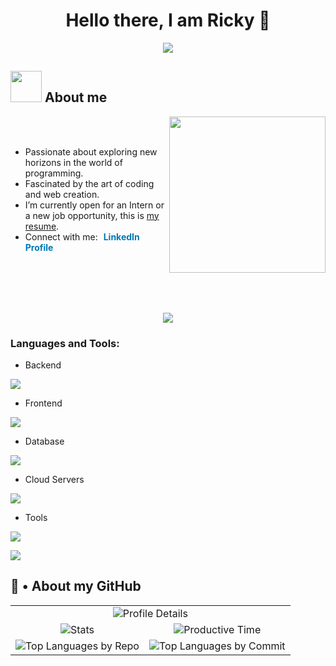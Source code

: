 <!-- Intro  -->
<h1 align="center">Hello there, I am Ricky 👋</h1>

<p align="center">
  <a href="https://github.com/DenverCoder1/readme-typing-svg">
    <img src="https://readme-typing-svg.demolab.com/?lines=I%20am%20a%20Full%20Stack%20Developer&font=Fira%20Code&center=true&width=440&height=45&color=%237a34eb&vCenter=true&pause=1000&size=22" />
  </a>
</p>

## <picture><img src="https://github.com/7oSkaaa/7oSkaaa/blob/main/Images/about_me.gif?raw=true" width="50px"></picture> About me

<picture> <img align="right" src="https://github.com/7oSkaaa/7oSkaaa/blob/main/Images/Right_Side.gif?raw=true" width="250px"></picture>

<br><br>

- Passionate about exploring new horizons in the world of programming.
- Fascinated by the art of coding and web creation.
- I’m currently open for an Intern or a new job opportunity, this is [my resume](https://drive.google.com/file/d/18BVE2EuatBcJiPzUMZESsyf_8JvNfpsq/view?usp=sharing).
- Connect with me: <span style="margin-left: 5px;">
  <a href="https://www.linkedin.com/in/wascharapong-phumoon" style="text-decoration: none; color: #0077b5; font-weight: bold;">
    LinkedIn Profile
  </a>
</span>

<br>
<br>
<br>
<br>
<p align="center">

<img src="https://user-images.githubusercontent.com/73097560/115834477-dbab4500-a447-11eb-908a-139a6edaec5c.gif">

<h3 align="left">Languages and Tools:</h3>

- Backend
<p align="left">
  <a href="https://skillicons.dev">
    <img src="https://skillicons.dev/icons?i=nodejs,express" />
  </a>
</p>

- Frontend
<p align="left">
  <a href="https://skillicons.dev">
    <img src="https://skillicons.dev/icons?i=js,react,vite,tailwind,html,css" />
  </a>
</p>

- Database
<p align="left">
  <a href="https://skillicons.dev">
    <img src="https://skillicons.dev/icons?i=mongodb,postgresql" />
  </a>
</p>

- Cloud Servers
<p align="left">
  <a href="https://skillicons.dev">
    <img src="https://skillicons.dev/icons?i=supabase" />
  </a>
</p>

- Tools
<p align="left">
  <a href="https://skillicons.dev">
    <img src="https://skillicons.dev/icons?i=git,github,vscode,postman,windows" />
  </a>
</p>

<img src="https://user-images.githubusercontent.com/73097560/115834477-dbab4500-a447-11eb-908a-139a6edaec5c.gif">

## 🐙 • About my GitHub 

<table align="center">
  <tr>
    <td colspan="2" align="center">
      <img src="http://github-profile-summary-cards.vercel.app/api/cards/profile-details?username=Rikuneko&theme=tokyonight" alt="Profile Details" />
    </td>
  </tr>
  <tr>
    <td align="center">
      <img src="http://github-profile-summary-cards.vercel.app/api/cards/stats?username=Rikuneko&theme=tokyonight" alt="Stats" />
    </td>
    <td align="center">
      <img src="http://github-profile-summary-cards.vercel.app/api/cards/productive-time?username=Rikuneko&theme=tokyonight&utcOffset=8" alt="Productive Time" />
    </td>
  </tr>
  <tr>
    <td align="center">
      <img src="http://github-profile-summary-cards.vercel.app/api/cards/repos-per-language?username=Rikuneko&theme=tokyonight" alt="Top Languages by Repo" />
    </td>
    <td align="center">
      <img src="http://github-profile-summary-cards.vercel.app/api/cards/most-commit-language?username=Rikuneko&theme=tokyonight" alt="Top Languages by Commit" />
    </td>
  </tr>
</table>
<br><br>


<br>







